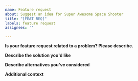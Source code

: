 ```yaml
---
name: Feature request
about: Suggest an idea for Super Awesome Space Shooter
title: "[FEAT REQ]"
labels: feature request
assignees: ''

---
```


**Is your feature request related to a problem? Please describe.**
<!-- Provide a clear and concise description of the problem. -->

**Describe the solution you'd like**
<!-- Provide a clear and concise description of what you want to happen. -->

**Describe alternatives you've considered**
<!-- Provide a clear and concise description of any alternative solutions or features you've considered. -->

**Additional context**
<!-- Provide any other context or screenshots about the feature request here. -->
